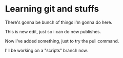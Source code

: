 # Learning git and stuffs

There's gonna be bunch of things i'm gonna do here.

This is new edit, just so i can do new publishes.

Now i've added something, just to try the pull command.

I'll be working on a "scripts" branch now.